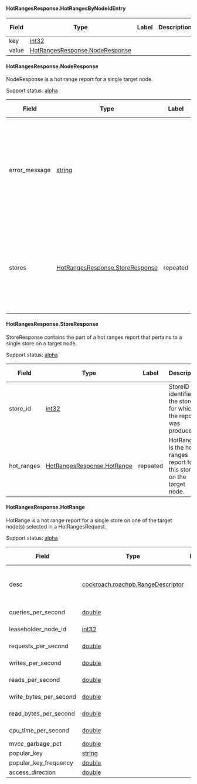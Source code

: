 

<a name="cockroach.server.serverpb.HotRangesResponse.HotRangesByNodeIdEntry"></a>
#### HotRangesResponse.HotRangesByNodeIdEntry






| Field | Type | Label | Description | Support status |
| ----- | ---- | ----- | ----------- | -------------- |
| key | [int32](#int32) |  |  |  |
| value | [HotRangesResponse.NodeResponse](#cockroach.server.serverpb.HotRangesResponse.NodeResponse) |  |  |  |




<a name="cockroach.server.serverpb.HotRangesResponse.NodeResponse"></a>
#### HotRangesResponse.NodeResponse

NodeResponse is a hot range report for a single target node.

Support status: [alpha](#support-status)


| Field | Type | Label | Description | Support status |
| ----- | ---- | ----- | ----------- | -------------- |
| error_message | [string](#string) |  | ErrorMessage is set to a non-empty string if this target node was unable to produce a hot range report.<br><br>The contents of this string indicates the cause of the failure. | [alpha](#support-status) |
| stores | [HotRangesResponse.StoreResponse](#cockroach.server.serverpb.HotRangesResponse.StoreResponse) | repeated | Stores contains the hot ranges report if no error was encountered. There is one part to the report for each store in the target node. | [alpha](#support-status) |




<a name="cockroach.server.serverpb.HotRangesResponse.StoreResponse"></a>
#### HotRangesResponse.StoreResponse

StoreResponse contains the part of a hot ranges report that
pertains to a single store on a target node.

Support status: [alpha](#support-status)


| Field | Type | Label | Description | Support status |
| ----- | ---- | ----- | ----------- | -------------- |
| store_id | [int32](#int32) |  | StoreID identifies the store for which the report was produced. | [alpha](#support-status) |
| hot_ranges | [HotRangesResponse.HotRange](#cockroach.server.serverpb.HotRangesResponse.HotRange) | repeated | HotRanges is the hot ranges report for this store on the target node. | [alpha](#support-status) |




<a name="cockroach.server.serverpb.HotRangesResponse.HotRange"></a>
#### HotRangesResponse.HotRange

HotRange is a hot range report for a single store on one of the
target node(s) selected in a HotRangesRequest.

Support status: [alpha](#support-status)


| Field | Type | Label | Description | Support status |
| ----- | ---- | ----- | ----------- | -------------- |
| desc | [cockroach.roachpb.RangeDescriptor](#cockroach.roachpb.RangeDescriptor) |  | Desc is the descriptor of the range for which the report was produced.<br><br>TODO(knz): This field should be removed. See: https://github.com/cockroachdb/cockroach/issues/53212 | [reserved](#support-status) |
| queries_per_second | [double](#double) |  | QueriesPerSecond is the recent number of queries per second on this range. | [alpha](#support-status) |
| leaseholder_node_id | [int32](#int32) |  | LeaseholderNodeID indicates the Node ID that is the current leaseholder for the given range. | [reserved](#support-status) |
| requests_per_second | [double](#double) |  | Requests per second is the recent number of requests received  per second on this range. | [reserved](#support-status) |
| writes_per_second | [double](#double) |  | Writes per second is the recent number of keys written per second on this range. | [reserved](#support-status) |
| reads_per_second | [double](#double) |  | Reads per second is the recent number of keys read per second on this range. | [reserved](#support-status) |
| write_bytes_per_second | [double](#double) |  | Write bytes per second is the recent number of bytes written per second on this range. | [reserved](#support-status) |
| read_bytes_per_second | [double](#double) |  | Read bytes per second is the recent number of bytes read per second on this range. | [reserved](#support-status) |
| cpu_time_per_second | [double](#double) |  | CPU time per second is the recent cpu usage in nanoseconds of this range. | [reserved](#support-status) |
| mvcc_garbage_pct | [double](#double) |  |  | [reserved](#support-status) |
| popular_key | [string](#string) |  |  | [reserved](#support-status) |
| popular_key_frequency | [double](#double) |  |  | [reserved](#support-status) |
| access_direction | [double](#double) |  |  | [reserved](#support-status) |


